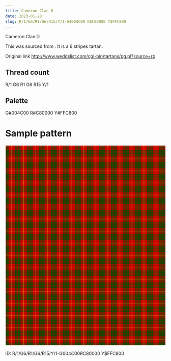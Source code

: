 ```yaml
---
title: Cameron Clan D
date: 2023-01-28
slug: R/1/G6/R1/G6/R15/Y/1-G$004C00 R$C80000 Y$FFC800
---
```

Cameron Clan D

This was sourced from <no value>.  It is a 6 stripes tartan.

Original link http://www.weddslist.com/cgi-bin/tartans/pg.pl?source=rb

## Thread count
R/1 G6 R1 G6 R15 Y/1

## Palette
G#004C00 R#C80000 Y#FFC800

# Sample pattern

![Tartan detail](tartan.png "R/1 G6 R1 G6 R15 Y/1 tartan")

ID: R/1/G6/R1/G6/R15/Y/1-G$004C00 R$C80000 Y$FFC800